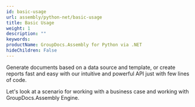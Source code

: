 ```yaml
---
id: basic-usage
url: assembly/python-net/basic-usage
title: Basic Usage
weight: 1
description: ""
keywords: 
productName: GroupDocs.Assembly for Python via .NET
hideChildren: False
---
```


Generate documents based on a data source and template, or create reports fast and easy with our intuitive and powerful API just with few lines of code.

Let's look at a scenario for working with a business case and working with GroupDocs.Assembly Engine.
